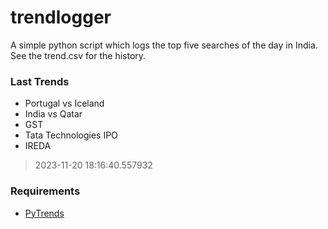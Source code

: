 # trendlogger
A simple python script which logs the top five searches of the day in India.<br>See the trend.csv for the history.<br>

<!-- Last Trends -->
### Last Trends
* Portugal vs Iceland
* India vs Qatar
* GST
* Tata Technologies IPO
* IREDA
> 2023-11-20 18:16:40.557932

<!-- Requirements -->
### Requirements
* [PyTrends](https://github.com/dreyco676/pytrends)
